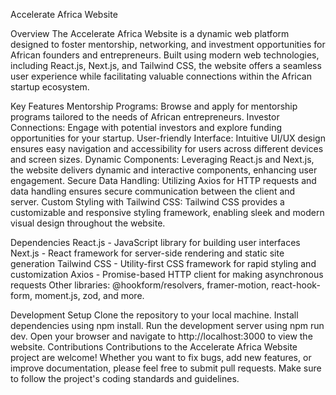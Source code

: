 Accelerate Africa Website

Overview
The Accelerate Africa Website is a dynamic web platform designed to foster mentorship, networking, and investment opportunities for African founders and entrepreneurs. Built using modern web technologies, including React.js, Next.js, and Tailwind CSS, the website offers a seamless user experience while facilitating valuable connections within the African startup ecosystem.

Key Features
Mentorship Programs: Browse and apply for mentorship programs tailored to the needs of African entrepreneurs.
Investor Connections: Engage with potential investors and explore funding opportunities for your startup.
User-friendly Interface: Intuitive UI/UX design ensures easy navigation and accessibility for users across different devices and screen sizes.
Dynamic Components: Leveraging React.js and Next.js, the website delivers dynamic and interactive components, enhancing user engagement.
Secure Data Handling: Utilizing Axios for HTTP requests and data handling ensures secure communication between the client and server.
Custom Styling with Tailwind CSS: Tailwind CSS provides a customizable and responsive styling framework, enabling sleek and modern visual design throughout the website.

Dependencies
React.js - JavaScript library for building user interfaces
Next.js - React framework for server-side rendering and static site generation
Tailwind CSS - Utility-first CSS framework for rapid styling and customization
Axios - Promise-based HTTP client for making asynchronous requests
Other libraries: @hookform/resolvers, framer-motion, react-hook-form, moment.js, zod, and more.

Development Setup
Clone the repository to your local machine.
Install dependencies using npm install.
Run the development server using npm run dev.
Open your browser and navigate to http://localhost:3000 to view the website.
Contributions
Contributions to the Accelerate Africa Website project are welcome! Whether you want to fix bugs, add new features, or improve documentation, please feel free to submit pull requests. Make sure to follow the project's coding standards and guidelines.

